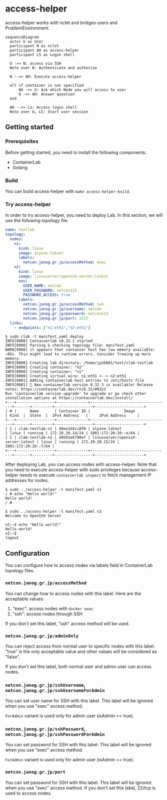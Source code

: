# access-helper

access-helper works with nclet and bridges users and ProblemEnvironment.

```mermaid
sequenceDiagram
  actor U as User
  participant N as nclet
  participant AH as access-helper
  participant LS as Login shell

  U ->> N: access via SSH
  Note over N: Authenticate and authorize

  N -->> AH: Execute access-helper

  alt if container is not specified
      AH ->> U: Ask which Node you will access to user
      U ->> AH: Answer question
  end

  AH -->> LS: Access login shell
  Note over U, LS: Start user session
```

## Getting started

### Prerequisites

Before getting started, you need to install the following components:

* ContainerLab
* Golang

### Build

You can build access-helper with `make access-helper-build`.

### Try access-helper

In order to try access-helper, you need to deploy Lab. In this section, we will use the following topology file.

```yaml
name: testlab
topology:
  nodes:
    n1:
      kind: linux
      image: alpine:latest
      labels:
        netcon.janog.gr.jp/accessMethod: exec
    n2:
      kind: linux
      image: linuxserver/openssh-server:latest
      env:
        USER_NAME: netcon
        USER_PASSWORD: netcon123
        PASSWORD_ACCESS: true
      labels:
        netcon.janog.gr.jp/accessMethod: ssh
        netcon.janog.gr.jp/username: netcon
        netcon.janog.gr.jp/password: netcon123
        netcon.janog.gr.jp/port: 2222
  links:
    - endpoints: ["n1:eth1","n2:eth1"]
```

```
$ sudo clab -t manifest.yaml deploy
INFO[0000] Containerlab v0.32.1 started
INFO[0000] Parsing & checking topology file: manifest.yaml
WARN[0000] it appears that container host has low memory available: ~0Gi. This might lead to runtime errors. Consider freeing up more memory.
INFO[0000] Creating lab directory: /home/jp26081/test/clab-testlab
INFO[0000] Creating container: "n2"
INFO[0000] Creating container: "n1"
INFO[0000] Creating virtual wire: n1:eth1 <--> n2:eth1
INFO[0001] Adding containerlab host entries to /etc/hosts file
INFO[0001] 🎉 New containerlab version 0.32.3 is available! Release notes: https://containerlab.dev/rn/0.32/#0323
Run 'containerlab version upgrade' to upgrade or go check other installation options at https://containerlab.dev/install/
+---+-----------------+--------------+-----------------------------------+-------+---------+-----------------+----------------------+
| # |      Name       | Container ID |               Image               | Kind  |  State  |  IPv4 Address   |     IPv6 Address     |
+---+-----------------+--------------+-----------------------------------+-------+---------+-----------------+----------------------+
| 1 | clab-testlab-n1 | 40ee1d4cc8f0 | alpine:latest                     | linux | running | 172.20.20.14/24 | 2001:172:20:20::e/64 |
| 2 | clab-testlab-n2 | d9501e6790e7 | linuxserver/openssh-server:latest | linux | running | 172.20.20.15/24 | 2001:172:20:20::f/64 |
+---+-----------------+--------------+-----------------------------------+-------+---------+-----------------+----------------------+
```

After deploying Lab, you can access nodes with access-helper. Note that you need to execute access-helper with sudo privileges because access-helper needs to execute `containerlab inspect` to fetch management IP addresses for nodes.

```
$ sudo ../access-helper -t manifest.yaml n1
/ # echo "Hello world!"
Hello world!
/ #

$ sudo ../access-helper -t manifest.yaml n2
Welcome to OpenSSH Server

n2:~$ echo "Hello world!"
Hello world!
n2:~$
logout
```

## Configuration

You can configure how to access nodes via labels field in ContainerLab topology files.

### `netcon.janog.gr.jp/accessMethod`

You can change how to access nodes with this label. Here are the acceptable values:

1. "exec": access nodes with `docker exec`
2. "ssh": access nodes through SSH

If you don't set this label, "ssh" access method will be used.

### `netcon.janog.gr.jp/adminOnly`

You can reject access from normal user to specific nodes with this label. "true" is the only acceptable value and other values will be considered as "false".

If you don't set this label, both normal user and admin user can access nodes.

### `netcon.janog.gr.jp/sshUsername`, `netcon.janog.gr.jp/sshUsernameForAdmin`

You can set user name for SSH with this label. This label will be ignored when you use "exec" access method.

`ForAdmin` variant is used only for admin user (isAdmin == true).

### `netcon.janog.gr.jp/sshPassword`, `netcon.janog.gr.jp/sshPasswordForAdmin`

You can set password for SSH with this label. This label will be ignored when you use "exec" access method.

`ForAdmin` variant is used only for admin user (isAdmin == true).

### `netcon.janog.gr.jp/port`

You can set password for SSH with this label. This label will be ignored when you use "exec" access method. If you don't set this label, 22/tcp is used to access nodes.
